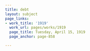 ```yaml
---
title: debt
layout: subject
page_links:
- work_title: '1919'
  work_url: pages/works/1919
  page_title: Tuesday, April 15, 1919
  page_anchor: page-858

---
```

